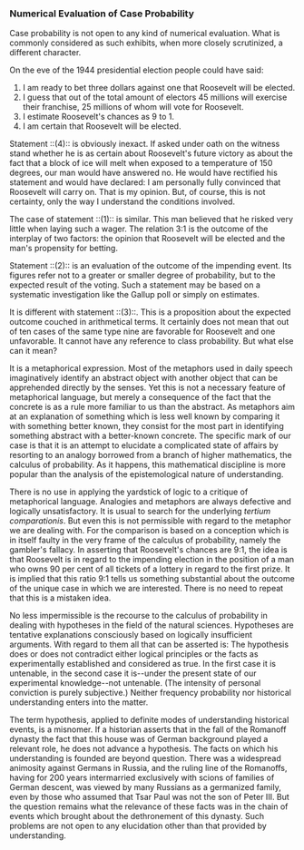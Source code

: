 ### Numerical Evaluation of Case Probability

Case probability is not open to any kind of numerical evaluation. What is commonly considered as such exhibits, when more closely scrutinized, a different character.

On the eve of the 1944 presidential election people could have said:

1. I am ready to bet three dollars against one that Roosevelt will be elected.
2. I guess that out of the total amount of electors 45 millions will exercise their franchise, 25 millions of whom will vote for Roosevelt.
3. I estimate Roosevelt's chances as 9 to 1.
4. I am certain that Roosevelt will be elected.
 
Statement ::(4):: is obviously inexact. If asked under oath on the witness stand whether he is as certain about Roosevelt's future victory as about the fact that a block of ice will melt when exposed to a temperature of 150 degrees, our man would have answered no. He would have rectified his statement and would have declared: I am personally fully convinced that Roosevelt will carry on. That is my opinion. But, of course, this is not certainty, only the way I understand the conditions involved.

The case of statement ::(1):: is similar. This man believed that he risked very little when laying such a wager. The relation 3:1 is the outcome of the interplay of two factors: the opinion that Roosevelt will be elected and the man's propensity for betting.

Statement ::(2):: is an evaluation of the outcome of the impending event. Its figures refer not to a greater or smaller degree of probability, but to the expected result of the voting. Such a statement may be based on a systematic investigation like the Gallup poll or simply on estimates.

It is different with statement ::(3)::. This is a proposition about the expected outcome couched in arithmetical terms. It certainly does not mean that out of ten cases of the same type nine are favorable for Roosevelt and one unfavorable. It cannot have any reference to class probability. But what else can it mean?

It is a metaphorical expression. Most of the metaphors used in daily speech imaginatively identify an abstract object with another object that can be apprehended directly by the senses. Yet this is not a necessary feature of metaphorical language, but merely a consequence of the fact that the concrete is as a rule more familiar to us than the abstract. As metaphors aim at an explanation of something which is less well known by comparing it with something better known, they consist for the most part in identifying something abstract with a better-known concrete. The specific mark of our case is that it is an attempt to elucidate a complicated state of affairs by resorting to an analogy borrowed from a branch of higher mathematics, the calculus of probability. As it happens, this mathematical discipline is more popular than the analysis of the epistemological nature of understanding.

There is no use in applying the yardstick of logic to a critique of metaphorical language. Analogies and metaphors are always defective and logically unsatisfactory. It is usual to search for the underlying *tertium comparationis*. But even this is not permissible with regard to the metaphor we are dealing with. For the comparison is based on a conception which is in itself faulty in the very frame of the calculus of probability, namely the gambler's fallacy. In asserting that Roosevelt's chances are 9:1, the idea is that Roosevelt is in regard to the impending election in the position of a man who owns 90 per cent of all tickets of a lottery in regard to the first prize. It is implied that this ratio 9:1 tells us something substantial about the outcome of the unique case in which we are interested. There is no need to repeat that this is a mistaken idea.

No less impermissible is the recourse to the calculus of probability in dealing with hypotheses in the field of the natural sciences. Hypotheses are tentative explanations consciously based on logically insufficient arguments. With regard to them all that can be asserted is: The hypothesis does or does not contradict either logical principles or the facts as experimentally established and considered as true. In the first case it is untenable, in the second case it is--under the present state of our experimental knowledge--not untenable. (The intensity of personal conviction is purely subjective.) Neither frequency probability nor historical understanding enters into the matter.

The term hypothesis, applied to definite modes of understanding historical events, is a misnomer. If a historian asserts that in the fall of the Romanoff dynasty the fact that this house was of German background played a relevant role, he does not advance a hypothesis. The facts on which his understanding is founded are beyond question. There was a widespread animosity against Germans in Russia, and the ruling line of the Romanoffs, having for 200 years intermarried exclusively with scions of families of German descent, was viewed by many Russians as a germanized family, even by those who assumed that Tsar Paul was not the son of Peter III. But the question remains what the relevance of these facts was in the chain of events which brought about the dethronement of this dynasty. Such problems are not open to any elucidation other than that provided by understanding.